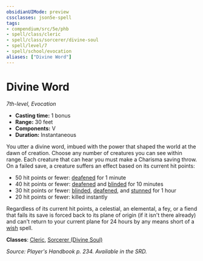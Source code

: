 ```yaml
---
obsidianUIMode: preview
cssclasses: json5e-spell
tags:
- compendium/src/5e/phb
- spell/class/cleric
- spell/class/sorcerer/divine-soul
- spell/level/7
- spell/school/evocation
aliases: ["Divine Word"]
---
```

# Divine Word
*7th-level, Evocation*  

- **Casting time:** 1 bonus
- **Range:** 30 feet
- **Components:** V
- **Duration:** Instantaneous

You utter a divine word, imbued with the power that shaped the world at the dawn of creation. Choose any number of creatures you can see within range. Each creature that can hear you must make a Charisma saving throw. On a failed save, a creature suffers an effect based on its current hit points:

- 50 hit points or fewer: [deafened](/compendium/rules/conditions.md#deafened) for 1 minute  
- 40 hit points or fewer: [deafened](/compendium/rules/conditions.md#deafened) and [blinded](/compendium/rules/conditions.md#blinded) for 10 minutes  
- 30 hit points or fewer: [blinded](/compendium/rules/conditions.md#blinded), [deafened](/compendium/rules/conditions.md#deafened), and [stunned](/compendium/rules/conditions.md#stunned) for 1 hour  
- 20 hit points or fewer: killed instantly  

Regardless of its current hit points, a celestial, an elemental, a fey, or a fiend that fails its save is forced back to its plane of origin (if it isn't there already) and can't return to your current plane for 24 hours by any means short of a [wish](/compendium/spells/wish.md) spell.

**Classes**: [Cleric](/compendium/classes/cleric.md), [Sorcerer (Divine Soul)](/compendium/classes/sorcerer-divine-soul-xge.md)

*Source: Player's Handbook p. 234. Available in the SRD.*